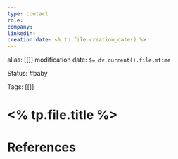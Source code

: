 ```yaml
---
type: contact
role: 
company: 
linkedin: 
creation date: <% tp.file.creation_date() %>
---
```

alias: [[]]
modification date: `$= dv.current().file.mtime`

Status: #baby 

Tags: [[]]

# <% tp.file.title %>



















# References